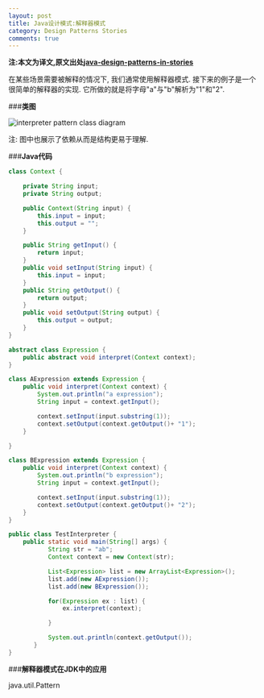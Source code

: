 ```yaml
---
layout: post
title: Java设计模式:解释器模式
category: Design Patterns Stories
comments: true
---
```


**注:本文为译文,原文出处[java-design-patterns-in-stories](http://www.programcreek.com/java-design-patterns-in-stories/)**

在某些场景需要被解释的情况下, 我们通常使用解释器模式. 接下来的例子是一个很简单的解释器的实现. 它所做的就是将字母"a"与"b"解析为"1"和"2".



###**类图**

<img class="alignleft size-full wp-image-7889" alt="interpreter pattern class diagram" src="http://www.programcreek.com/wp-content/uploads/2013/02/interpreter-pattern-class-diagram.jpg">

注: 图中也展示了依赖从而是结构更易于理解.

###**Java代码**

``` java
class Context {

    private String input;
    private String output;

    public Context(String input) {
        this.input = input;
        this.output = "";
    }

    public String getInput() {
        return input;
    }
    public void setInput(String input) {
        this.input = input;
    }
    public String getOutput() {
        return output;
    }
    public void setOutput(String output) {
        this.output = output;
    }
}

abstract class Expression {
    public abstract void interpret(Context context);
}

class AExpression extends Expression {
    public void interpret(Context context) {
        System.out.println("a expression");
        String input = context.getInput();

        context.setInput(input.substring(1));
        context.setOutput(context.getOutput()+ "1");
    }

}

class BExpression extends Expression {
    public void interpret(Context context) {
        System.out.println("b expression");
        String input = context.getInput();

        context.setInput(input.substring(1));
        context.setOutput(context.getOutput()+ "2");
    }
}

public class TestInterpreter {
    public static void main(String[] args) {
           String str = "ab";
           Context context = new Context(str);

           List<Expression> list = new ArrayList<Expression>();
           list.add(new AExpression());
           list.add(new BExpression());

           for(Expression ex : list) {
               ex.interpret(context);

           }

           System.out.println(context.getOutput());
       }
}
```

###**解释器模式在JDK中的应用**

java.util.Pattern
